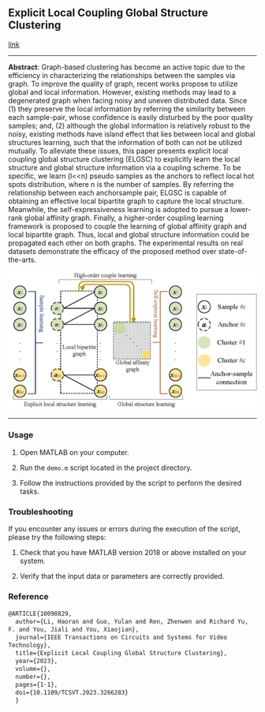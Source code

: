 ## Explicit Local Coupling Global Structure Clustering

[link](https://ieeexplore.ieee.org/abstract/document/10098829)

---
**Abstract**: Graph-based clustering has become an active topic due to the efficiency in characterizing the relationships between the samples via graph. To improve the quality of graph, recent works propose to utilize global and local information. However, existing methods may lead to a degenerated graph when facing noisy and uneven distributed data. Since (1) they preserve the local information by referring the similarity between each sample-pair, whose confidence is easily disturbed by the poor quality samples; and, (2) although the global information is relatively robust to the noisy, existing methods have island effect that lies between local and global structures learning, such that the information of both can not be utilized mutually. To alleviate these issues, this paper presents explicit local coupling global structure clustering (ELGSC) to explicitly learn the local structure and global structure information via a coupling scheme. To be specific, we learn (l<<n) pseudo samples as the anchors to reflect local hot spots distribution, where n is the number of samples. By referring the relationship between each anchorsample pair, ELGSC is capable of obtaining an effective local bipartite graph to capture the local structure. Meanwhile, the self-expressiveness learning is adopted to pursue a lower-rank global affinity graph. Finally, a higher-order coupling learning framework is proposed to couple the learning of global affinity graph and local bipartite graph. Thus, local and global structure information could be propagated each other on both graphs. The experimental results on real datasets demonstrate the efficacy of the proposed method over state-of-the-arts.

![](Fig2.png)

---
### Usage

1. Open MATLAB on your computer.

2. Run the `demo.m` script located in the project directory.

3. Follow the instructions provided by the script to perform the desired tasks.

### Troubleshooting

If you encounter any issues or errors during the execution of the script, please try the following steps:

1. Check that you have MATLAB version 2018 or above installed on your system.


2. Verify that the input data or parameters are correctly provided.

### Reference

```
@ARTICLE{10098829,
  author={Li, Haoran and Guo, Yulan and Ren, Zhenwen and Richard Yu, F. and You, Jiali and You, Xiaojian},
  journal={IEEE Transactions on Circuits and Systems for Video Technology}, 
  title={Explicit Local Coupling Global Structure Clustering}, 
  year={2023},
  volume={},
  number={},
  pages={1-1},
  doi={10.1109/TCSVT.2023.3266283}
  }
```
